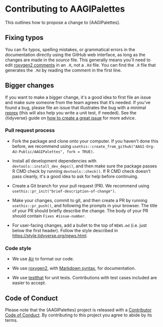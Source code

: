 # Contributing to AAGIPalettes

This outlines how to propose a change to {AAGIPalettes}.

## Fixing typos

You can fix typos, spelling mistakes, or grammatical errors in the documentation directly using the GitHub web interface, as long as the changes are made in the _source_ file.
This generally means you'll need to edit [roxygen2 comments](https://roxygen2.r-lib.org/articles/roxygen2.html) in an `.R`, not a `.Rd` file.
You can find the `.R` file that generates the `.Rd` by reading the comment in the first line.

## Bigger changes

If you want to make a bigger change, it's a good idea to first file an issue and make sure someone from the team agrees that it’s needed.
If you’ve found a bug, please file an issue that illustrates the bug with a minimal
[reprex](https://www.tidyverse.org/help/#reprex) (this will also help you write a unit test, if needed).
See the {tidyverse} guide on [how to create a great issue](https://code-review.tidyverse.org/issues/) for more advice.

### Pull request process

- Fork the package and clone onto your computer. If you haven't done this before, we recommend using `usethis::create_from_github("AAGI-Org-AU-Public/AAGIPalettes", fork = TRUE)`.

- Install all development dependencies with `devtools::install_dev_deps()`, and then make sure the package passes R CMD check by running `devtools::check()`.
  If R CMD check doesn't pass cleanly, it's a good idea to ask for help before continuing.
- Create a Git branch for your pull request (PR). We recommend using `usethis::pr_init("brief-description-of-change")`.

- Make your changes, commit to git, and then create a PR by running `usethis::pr_push()`, and following the prompts in your browser.
  The title of your PR should briefly describe the change.
  The body of your PR should contain `Fixes #issue-number`.

- For user-facing changes, add a bullet to the top of `NEWS.md` (i.e. just below the first header). Follow the style described in <https://style.tidyverse.org/news.html>.

### Code style

- We use [Air](https://posit-dev.github.io/air/formatter.html) to format our code.

- We use [roxygen2](https://cran.r-project.org/package=roxygen2), with [Markdown syntax](https://cran.r-project.org/web/packages/roxygen2/vignettes/rd-formatting.html), for documentation.

- We use [testthat](https://cran.r-project.org/package=testthat) for unit tests.
  Contributions with test cases included are easier to accept.

## Code of Conduct

Please note that the {AAGIPalettes} project is released with a
[Contributor Code of Conduct](../CODE_OF_CONDUCT.md). By contributing to this
project you agree to abide by its terms.

